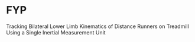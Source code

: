 # FYP
Tracking Bilateral Lower Limb Kinematics of Distance Runners on Treadmill Using a Single Inertial Measurement Unit
